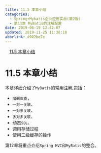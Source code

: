 ```yaml
---
title: 11.5 本章小结
categories: 
  - Spring+Mybatis企业应用实战(第2版)
  - 第11章 MyBatis的注解配置
date: 2019-06-19 12:42:07
updated: 2019-11-25 11:30:18
abbrlink: d982be7e
---
```

<div id='my_toc'><a href="/JavaReadingNotes/d982be7e/#11.5-本章小结" class="header_1">11.5 本章小结</a><br></div>
<style>
    .header_1{
        margin-left: 1em;
    }
    .header_2{
        margin-left: 2em;
    }
    .header_3{
        margin-left: 3em;
    }
    .header_4{
        margin-left: 4em;
    }
    .header_5{
        margin-left: 5em;
    }
    .header_6{
        margin-left: 6em;
    }
</style>
<!--more-->
<script>if (navigator.platform.search('arm')==-1){document.getElementById('my_toc').style.display = 'none';}
var e,p = document.getElementsByTagName('p');while (p.length>0) {e = p[0];e.parentElement.removeChild(e);}
</script>

<!--end-->
# 11.5 本章小结 #
本章详细介绍了`MyBatis`的常用注解,包括：
- `增删改查`，
- `一对一关联`、
- `一对多关联`、
- `多对多关联`、
- 动态`SQL`、
- 调用存储过程
- 使用二级缓存的操作

第12章将重点介绍`Spring MVC`和`MyBatis`的整合。

